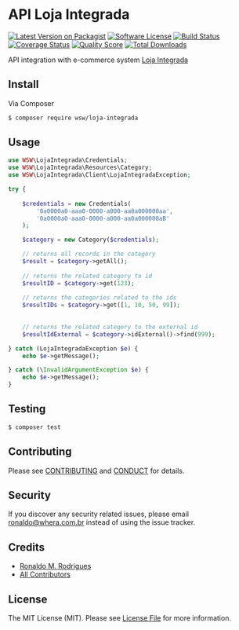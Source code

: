 # API Loja Integrada

[![Latest Version on Packagist][ico-version]][link-packagist]
[![Software License][ico-license]](LICENSE.md)
[![Build Status][ico-travis]][link-travis]
[![Coverage Status][ico-scrutinizer]][link-scrutinizer]
[![Quality Score][ico-code-quality]][link-code-quality]
[![Total Downloads][ico-downloads]][link-downloads]

API integration with e-commerce system [Loja Integrada](https://lojaintegrada.com.br/)

## Install

Via Composer

``` bash
$ composer require wsw/loja-integrada
```

## Usage

``` php
use WSW\LojaIntegrada\Credentials;
use WSW\LojaIntegrada\Resources\Category;
use WSW\LojaIntegrada\Client\LojaIntegradaException;

try {
 
    $credentials = new Credentials(
        '0a0000a0-aaa0-0000-a000-aa0a000000aa',
        '0a0000a0-aaa0-0000-a000-aa0a000000aB'
    );

    $category = new Category($credentials);

    // returns all records in the category
    $result = $category->getAll();
    
    // returns the related category to id
    $resultID = $category->get(123);
    
    // returns the categories related to the ids
    $resultIDs = $category->get([1, 10, 50, 99]);
    
    
    // returns the related category to the external id
    $resultIdExternal = $category->idExternal()->find(999);

} catch (LojaIntegradaException $e) {
    echo $e->getMessage();

} catch (\InvalidArgumentException $e) {
    echo $e->getMessage();
}

```

## Testing

``` bash
$ composer test
```

## Contributing

Please see [CONTRIBUTING](CONTRIBUTING.md) and [CONDUCT](CONDUCT.md) for details.

## Security

If you discover any security related issues, please email ronaldo@whera.com.br instead of using the issue tracker.

## Credits

- [Ronaldo M. Rodrigues][link-author]
- [All Contributors][link-contributors]

## License

The MIT License (MIT). Please see [License File](LICENSE.md) for more information.

[ico-version]: https://img.shields.io/packagist/v/wsw/loja-integrada.svg?style=flat-square
[ico-license]: https://img.shields.io/badge/license-MIT-brightgreen.svg?style=flat-square
[ico-travis]: https://img.shields.io/travis/whera/LojaIntegrada/master.svg?style=flat-square
[ico-scrutinizer]: https://img.shields.io/scrutinizer/coverage/g/whera/LojaIntegrada.svg?style=flat-square
[ico-code-quality]: https://img.shields.io/scrutinizer/g/whera/LojaIntegrada.svg?style=flat-square
[ico-downloads]: https://img.shields.io/packagist/dt/wsw/loja-integrada.svg?style=flat-square

[link-packagist]: https://packagist.org/packages/wsw/loja-integrada
[link-travis]: https://travis-ci.org/whera/LojaIntegrada
[link-scrutinizer]: https://scrutinizer-ci.com/g/whera/LojaIntegrada/code-structure
[link-code-quality]: https://scrutinizer-ci.com/g/whera/LojaIntegrada
[link-downloads]: https://packagist.org/packages/wsw/loja-integrada
[link-author]: https://github.com/whera
[link-contributors]: ../../contributors